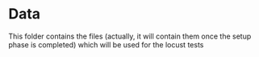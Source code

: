 # Data

This folder contains the files (actually, it will contain them once the setup phase is completed) which will be used for the locust tests

